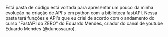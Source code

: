 Está pasta de código está voltada para apresentar um pouco da minha evolução na criação de API's em python com a biblioteca fastAPI.
Nessa pasta terá funções e API's que eu criei de acordo com o andamento do curso "FastAPI do ZERO" do Eduardo Mendes, criador do canal de youtube Eduardo Mendes (@dunossauro).